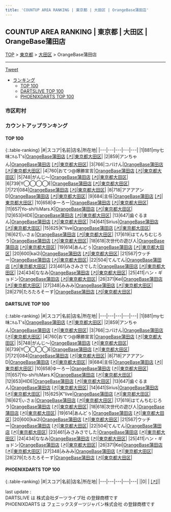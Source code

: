```yaml
---
title: 'COUNTUP AREA RANKING | 東京都 | 大田区 | OrangeBase蒲田店'
---
```

## COUNTUP AREA RANKING | 東京都 | 大田区 | OrangeBase蒲田店

[TOP](/darts/rank/) > [東京都](/darts/rank/東京都/) > [大田区](/darts/rank/東京都/大田区/) > OrangeBase蒲田店

___

<a href="https://twitter.com/share?ref_src=twsrc%5Etfw" data-text="COUNTUP AREA RANKING | 東京都大田区OrangeBase蒲田店" class="twitter-share-button" data-hashtags="DARTSLIVE,PHOENIXDARTS,darts,ダーツ" data-show-count="false">Tweet</a>

* [ランキング](#カウントアップランキング)
    * [TOP 100](#top-100)
    * [DARTSLIVE TOP 100](#dartslive-top-100)
    * [PHOENIXDARTS TOP 100](#phoenixdarts-top-100)

### 市区町村

<ul>

</ul>

### カウントアップランキング

#### TOP 100



{:.table-ranking}
|#|スコア|名前|店名|所在地|
|---|---|---|---|---|
|1|881|<span class="rank-name-dl">my七味ﾆｷ♨️T&#x27;s</span>|<a href="/darts/rank/shops/e33a0b3568abeac4790ab824ce8730e5.html">OrangeBase蒲田店</a> <a href="https://search.dartslive.com/jp/shop/e33a0b3568abeac4790ab824ce8730e5">[↗]</a>|<a href="/darts/rank/東京都/大田区">東京都大田区</a>|
|2|859|<span class="rank-name-dl">アンちゃん</span>|<a href="/darts/rank/shops/e33a0b3568abeac4790ab824ce8730e5.html">OrangeBase蒲田店</a> <a href="https://search.dartslive.com/jp/shop/e33a0b3568abeac4790ab824ce8730e5">[↗]</a>|<a href="/darts/rank/東京都/大田区">東京都大田区</a>|
|3|766|<span class="rank-name-dl">コバけん</span>|<a href="/darts/rank/shops/e33a0b3568abeac4790ab824ce8730e5.html">OrangeBase蒲田店</a> <a href="https://search.dartslive.com/jp/shop/e33a0b3568abeac4790ab824ce8730e5">[↗]</a>|<a href="/darts/rank/東京都/大田区">東京都大田区</a>|
|4|760|<span class="rank-name-dl">おてつ@爆勝宣言</span>|<a href="/darts/rank/shops/e33a0b3568abeac4790ab824ce8730e5.html">OrangeBase蒲田店</a> <a href="https://search.dartslive.com/jp/shop/e33a0b3568abeac4790ab824ce8730e5">[↗]</a>|<a href="/darts/rank/東京都/大田区">東京都大田区</a>|
|5|748|<span class="rank-name-dl">がんじ～</span>|<a href="/darts/rank/shops/e33a0b3568abeac4790ab824ce8730e5.html">OrangeBase蒲田店</a> <a href="https://search.dartslive.com/jp/shop/e33a0b3568abeac4790ab824ce8730e5">[↗]</a>|<a href="/darts/rank/東京都/大田区">東京都大田区</a>|
|6|739|<span class="rank-name-dl">Y◯◯◯◯E</span>|<a href="/darts/rank/shops/e33a0b3568abeac4790ab824ce8730e5.html">OrangeBase蒲田店</a> <a href="https://search.dartslive.com/jp/shop/e33a0b3568abeac4790ab824ce8730e5">[↗]</a>|<a href="/darts/rank/東京都/大田区">東京都大田区</a>|
|7|721|<span class="rank-name-dl">084</span>|<a href="/darts/rank/shops/e33a0b3568abeac4790ab824ce8730e5.html">OrangeBase蒲田店</a> <a href="https://search.dartslive.com/jp/shop/e33a0b3568abeac4790ab824ce8730e5">[↗]</a>|<a href="/darts/rank/東京都/大田区">東京都大田区</a>|
|8|718|<span class="rank-name-dl">アアアアンD</span>|<a href="/darts/rank/shops/e33a0b3568abeac4790ab824ce8730e5.html">OrangeBase蒲田店</a> <a href="https://search.dartslive.com/jp/shop/e33a0b3568abeac4790ab824ce8730e5">[↗]</a>|<a href="/darts/rank/東京都/大田区">東京都大田区</a>|
|9|684|<span class="rank-name-dl">主任</span>|<a href="/darts/rank/shops/e33a0b3568abeac4790ab824ce8730e5.html">OrangeBase蒲田店</a> <a href="https://search.dartslive.com/jp/shop/e33a0b3568abeac4790ab824ce8730e5">[↗]</a>|<a href="/darts/rank/東京都/大田区">東京都大田区</a>|
|10|658|<span class="rank-name-dl">ゆーろー</span>|<a href="/darts/rank/shops/e33a0b3568abeac4790ab824ce8730e5.html">OrangeBase蒲田店</a> <a href="https://search.dartslive.com/jp/shop/e33a0b3568abeac4790ab824ce8730e5">[↗]</a>|<a href="/darts/rank/東京都/大田区">東京都大田区</a>|
|11|657|<span class="rank-name-dl">Yo-shi％Mars.K</span>|<a href="/darts/rank/shops/e33a0b3568abeac4790ab824ce8730e5.html">OrangeBase蒲田店</a> <a href="https://search.dartslive.com/jp/shop/e33a0b3568abeac4790ab824ce8730e5">[↗]</a>|<a href="/darts/rank/東京都/大田区">東京都大田区</a>|
|12|653|<span class="rank-name-dl">HIDE</span>|<a href="/darts/rank/shops/e33a0b3568abeac4790ab824ce8730e5.html">OrangeBase蒲田店</a> <a href="https://search.dartslive.com/jp/shop/e33a0b3568abeac4790ab824ce8730e5">[↗]</a>|<a href="/darts/rank/東京都/大田区">東京都大田区</a>|
|13|647|<span class="rank-name-dl">歯ぐるまん</span>|<a href="/darts/rank/shops/e33a0b3568abeac4790ab824ce8730e5.html">OrangeBase蒲田店</a> <a href="https://search.dartslive.com/jp/shop/e33a0b3568abeac4790ab824ce8730e5">[↗]</a>|<a href="/darts/rank/東京都/大田区">東京都大田区</a>|
|14|641|<span class="rank-name-dl">Sirius</span>|<a href="/darts/rank/shops/e33a0b3568abeac4790ab824ce8730e5.html">OrangeBase蒲田店</a> <a href="https://search.dartslive.com/jp/shop/e33a0b3568abeac4790ab824ce8730e5">[↗]</a>|<a href="/darts/rank/東京都/大田区">東京都大田区</a>|
|15|625|<span class="rank-name-dl">K&quot;live</span>|<a href="/darts/rank/shops/e33a0b3568abeac4790ab824ce8730e5.html">OrangeBase蒲田店</a> <a href="https://search.dartslive.com/jp/shop/e33a0b3568abeac4790ab824ce8730e5">[↗]</a>|<a href="/darts/rank/東京都/大田区">東京都大田区</a>|
|16|621|<span class="rank-name-dl">ぃさぉ</span>|<a href="/darts/rank/shops/e33a0b3568abeac4790ab824ce8730e5.html">OrangeBase蒲田店</a> <a href="https://search.dartslive.com/jp/shop/e33a0b3568abeac4790ab824ce8730e5">[↗]</a>|<a href="/darts/rank/東京都/大田区">東京都大田区</a>|
|17|619|<span class="rank-name-dl">はてんちむじろう</span>|<a href="/darts/rank/shops/e33a0b3568abeac4790ab824ce8730e5.html">OrangeBase蒲田店</a> <a href="https://search.dartslive.com/jp/shop/e33a0b3568abeac4790ab824ce8730e5">[↗]</a>|<a href="/darts/rank/東京都/大田区">東京都大田区</a>|
|18|618|<span class="rank-name-dl">次世代の遊び人</span>|<a href="/darts/rank/shops/e33a0b3568abeac4790ab824ce8730e5.html">OrangeBase蒲田店</a> <a href="https://search.dartslive.com/jp/shop/e33a0b3568abeac4790ab824ce8730e5">[↗]</a>|<a href="/darts/rank/東京都/大田区">東京都大田区</a>|
|19|614|<span class="rank-name-dl">あんどぅ</span>|<a href="/darts/rank/shops/e33a0b3568abeac4790ab824ce8730e5.html">OrangeBase蒲田店</a> <a href="https://search.dartslive.com/jp/shop/e33a0b3568abeac4790ab824ce8730e5">[↗]</a>|<a href="/darts/rank/東京都/大田区">東京都大田区</a>|
|20|600|<span class="rank-name-dl">kai2i</span>|<a href="/darts/rank/shops/e33a0b3568abeac4790ab824ce8730e5.html">OrangeBase蒲田店</a> <a href="https://search.dartslive.com/jp/shop/e33a0b3568abeac4790ab824ce8730e5">[↗]</a>|<a href="/darts/rank/東京都/大田区">東京都大田区</a>|
|21|567|<span class="rank-name-dl">ウッチー</span>|<a href="/darts/rank/shops/e33a0b3568abeac4790ab824ce8730e5.html">OrangeBase蒲田店</a> <a href="https://search.dartslive.com/jp/shop/e33a0b3568abeac4790ab824ce8730e5">[↗]</a>|<a href="/darts/rank/東京都/大田区">東京都大田区</a>|
|22|504|<span class="rank-name-dl">てんてん</span>|<a href="/darts/rank/shops/e33a0b3568abeac4790ab824ce8730e5.html">OrangeBase蒲田店</a> <a href="https://search.dartslive.com/jp/shop/e33a0b3568abeac4790ab824ce8730e5">[↗]</a>|<a href="/darts/rank/東京都/大田区">東京都大田区</a>|
|23|461|<span class="rank-name-dl">みさみさでした</span>|<a href="/darts/rank/shops/e33a0b3568abeac4790ab824ce8730e5.html">OrangeBase蒲田店</a> <a href="https://search.dartslive.com/jp/shop/e33a0b3568abeac4790ab824ce8730e5">[↗]</a>|<a href="/darts/rank/東京都/大田区">東京都大田区</a>|
|24|434|<span class="rank-name-dl">ななみ</span>|<a href="/darts/rank/shops/e33a0b3568abeac4790ab824ce8730e5.html">OrangeBase蒲田店</a> <a href="https://search.dartslive.com/jp/shop/e33a0b3568abeac4790ab824ce8730e5">[↗]</a>|<a href="/darts/rank/東京都/大田区">東京都大田区</a>|
|25|411|<span class="rank-name-dl">ハン・ギョドン</span>|<a href="/darts/rank/shops/e33a0b3568abeac4790ab824ce8730e5.html">OrangeBase蒲田店</a> <a href="https://search.dartslive.com/jp/shop/e33a0b3568abeac4790ab824ce8730e5">[↗]</a>|<a href="/darts/rank/東京都/大田区">東京都大田区</a>|
|26|371|<span class="rank-name-dl">Kei</span>|<a href="/darts/rank/shops/e33a0b3568abeac4790ab824ce8730e5.html">OrangeBase蒲田店</a> <a href="https://search.dartslive.com/jp/shop/e33a0b3568abeac4790ab824ce8730e5">[↗]</a>|<a href="/darts/rank/東京都/大田区">東京都大田区</a>|
|27|348|<span class="rank-name-dl">みみみ</span>|<a href="/darts/rank/shops/e33a0b3568abeac4790ab824ce8730e5.html">OrangeBase蒲田店</a> <a href="https://search.dartslive.com/jp/shop/e33a0b3568abeac4790ab824ce8730e5">[↗]</a>|<a href="/darts/rank/東京都/大田区">東京都大田区</a>|
|28|279|<span class="rank-name-dl">たろたろそーす</span>|<a href="/darts/rank/shops/e33a0b3568abeac4790ab824ce8730e5.html">OrangeBase蒲田店</a> <a href="https://search.dartslive.com/jp/shop/e33a0b3568abeac4790ab824ce8730e5">[↗]</a>|<a href="/darts/rank/東京都/大田区">東京都大田区</a>|


#### DARTSLIVE TOP 100



{:.table-ranking}
|#|スコア|名前|店名|所在地|
|---|---|---|---|---|
|1|881|<span class="rank-name-dl">my七味ﾆｷ♨️T&#x27;s</span>|<a href="/darts/rank/shops/e33a0b3568abeac4790ab824ce8730e5.html">OrangeBase蒲田店</a> <a href="https://search.dartslive.com/jp/shop/e33a0b3568abeac4790ab824ce8730e5">[↗]</a>|<a href="/darts/rank/東京都/大田区">東京都大田区</a>|
|2|859|<span class="rank-name-dl">アンちゃん</span>|<a href="/darts/rank/shops/e33a0b3568abeac4790ab824ce8730e5.html">OrangeBase蒲田店</a> <a href="https://search.dartslive.com/jp/shop/e33a0b3568abeac4790ab824ce8730e5">[↗]</a>|<a href="/darts/rank/東京都/大田区">東京都大田区</a>|
|3|766|<span class="rank-name-dl">コバけん</span>|<a href="/darts/rank/shops/e33a0b3568abeac4790ab824ce8730e5.html">OrangeBase蒲田店</a> <a href="https://search.dartslive.com/jp/shop/e33a0b3568abeac4790ab824ce8730e5">[↗]</a>|<a href="/darts/rank/東京都/大田区">東京都大田区</a>|
|4|760|<span class="rank-name-dl">おてつ@爆勝宣言</span>|<a href="/darts/rank/shops/e33a0b3568abeac4790ab824ce8730e5.html">OrangeBase蒲田店</a> <a href="https://search.dartslive.com/jp/shop/e33a0b3568abeac4790ab824ce8730e5">[↗]</a>|<a href="/darts/rank/東京都/大田区">東京都大田区</a>|
|5|748|<span class="rank-name-dl">がんじ～</span>|<a href="/darts/rank/shops/e33a0b3568abeac4790ab824ce8730e5.html">OrangeBase蒲田店</a> <a href="https://search.dartslive.com/jp/shop/e33a0b3568abeac4790ab824ce8730e5">[↗]</a>|<a href="/darts/rank/東京都/大田区">東京都大田区</a>|
|6|739|<span class="rank-name-dl">Y◯◯◯◯E</span>|<a href="/darts/rank/shops/e33a0b3568abeac4790ab824ce8730e5.html">OrangeBase蒲田店</a> <a href="https://search.dartslive.com/jp/shop/e33a0b3568abeac4790ab824ce8730e5">[↗]</a>|<a href="/darts/rank/東京都/大田区">東京都大田区</a>|
|7|721|<span class="rank-name-dl">084</span>|<a href="/darts/rank/shops/e33a0b3568abeac4790ab824ce8730e5.html">OrangeBase蒲田店</a> <a href="https://search.dartslive.com/jp/shop/e33a0b3568abeac4790ab824ce8730e5">[↗]</a>|<a href="/darts/rank/東京都/大田区">東京都大田区</a>|
|8|718|<span class="rank-name-dl">アアアアンD</span>|<a href="/darts/rank/shops/e33a0b3568abeac4790ab824ce8730e5.html">OrangeBase蒲田店</a> <a href="https://search.dartslive.com/jp/shop/e33a0b3568abeac4790ab824ce8730e5">[↗]</a>|<a href="/darts/rank/東京都/大田区">東京都大田区</a>|
|9|684|<span class="rank-name-dl">主任</span>|<a href="/darts/rank/shops/e33a0b3568abeac4790ab824ce8730e5.html">OrangeBase蒲田店</a> <a href="https://search.dartslive.com/jp/shop/e33a0b3568abeac4790ab824ce8730e5">[↗]</a>|<a href="/darts/rank/東京都/大田区">東京都大田区</a>|
|10|658|<span class="rank-name-dl">ゆーろー</span>|<a href="/darts/rank/shops/e33a0b3568abeac4790ab824ce8730e5.html">OrangeBase蒲田店</a> <a href="https://search.dartslive.com/jp/shop/e33a0b3568abeac4790ab824ce8730e5">[↗]</a>|<a href="/darts/rank/東京都/大田区">東京都大田区</a>|
|11|657|<span class="rank-name-dl">Yo-shi％Mars.K</span>|<a href="/darts/rank/shops/e33a0b3568abeac4790ab824ce8730e5.html">OrangeBase蒲田店</a> <a href="https://search.dartslive.com/jp/shop/e33a0b3568abeac4790ab824ce8730e5">[↗]</a>|<a href="/darts/rank/東京都/大田区">東京都大田区</a>|
|12|653|<span class="rank-name-dl">HIDE</span>|<a href="/darts/rank/shops/e33a0b3568abeac4790ab824ce8730e5.html">OrangeBase蒲田店</a> <a href="https://search.dartslive.com/jp/shop/e33a0b3568abeac4790ab824ce8730e5">[↗]</a>|<a href="/darts/rank/東京都/大田区">東京都大田区</a>|
|13|647|<span class="rank-name-dl">歯ぐるまん</span>|<a href="/darts/rank/shops/e33a0b3568abeac4790ab824ce8730e5.html">OrangeBase蒲田店</a> <a href="https://search.dartslive.com/jp/shop/e33a0b3568abeac4790ab824ce8730e5">[↗]</a>|<a href="/darts/rank/東京都/大田区">東京都大田区</a>|
|14|641|<span class="rank-name-dl">Sirius</span>|<a href="/darts/rank/shops/e33a0b3568abeac4790ab824ce8730e5.html">OrangeBase蒲田店</a> <a href="https://search.dartslive.com/jp/shop/e33a0b3568abeac4790ab824ce8730e5">[↗]</a>|<a href="/darts/rank/東京都/大田区">東京都大田区</a>|
|15|625|<span class="rank-name-dl">K&quot;live</span>|<a href="/darts/rank/shops/e33a0b3568abeac4790ab824ce8730e5.html">OrangeBase蒲田店</a> <a href="https://search.dartslive.com/jp/shop/e33a0b3568abeac4790ab824ce8730e5">[↗]</a>|<a href="/darts/rank/東京都/大田区">東京都大田区</a>|
|16|621|<span class="rank-name-dl">ぃさぉ</span>|<a href="/darts/rank/shops/e33a0b3568abeac4790ab824ce8730e5.html">OrangeBase蒲田店</a> <a href="https://search.dartslive.com/jp/shop/e33a0b3568abeac4790ab824ce8730e5">[↗]</a>|<a href="/darts/rank/東京都/大田区">東京都大田区</a>|
|17|619|<span class="rank-name-dl">はてんちむじろう</span>|<a href="/darts/rank/shops/e33a0b3568abeac4790ab824ce8730e5.html">OrangeBase蒲田店</a> <a href="https://search.dartslive.com/jp/shop/e33a0b3568abeac4790ab824ce8730e5">[↗]</a>|<a href="/darts/rank/東京都/大田区">東京都大田区</a>|
|18|618|<span class="rank-name-dl">次世代の遊び人</span>|<a href="/darts/rank/shops/e33a0b3568abeac4790ab824ce8730e5.html">OrangeBase蒲田店</a> <a href="https://search.dartslive.com/jp/shop/e33a0b3568abeac4790ab824ce8730e5">[↗]</a>|<a href="/darts/rank/東京都/大田区">東京都大田区</a>|
|19|614|<span class="rank-name-dl">あんどぅ</span>|<a href="/darts/rank/shops/e33a0b3568abeac4790ab824ce8730e5.html">OrangeBase蒲田店</a> <a href="https://search.dartslive.com/jp/shop/e33a0b3568abeac4790ab824ce8730e5">[↗]</a>|<a href="/darts/rank/東京都/大田区">東京都大田区</a>|
|20|600|<span class="rank-name-dl">kai2i</span>|<a href="/darts/rank/shops/e33a0b3568abeac4790ab824ce8730e5.html">OrangeBase蒲田店</a> <a href="https://search.dartslive.com/jp/shop/e33a0b3568abeac4790ab824ce8730e5">[↗]</a>|<a href="/darts/rank/東京都/大田区">東京都大田区</a>|
|21|567|<span class="rank-name-dl">ウッチー</span>|<a href="/darts/rank/shops/e33a0b3568abeac4790ab824ce8730e5.html">OrangeBase蒲田店</a> <a href="https://search.dartslive.com/jp/shop/e33a0b3568abeac4790ab824ce8730e5">[↗]</a>|<a href="/darts/rank/東京都/大田区">東京都大田区</a>|
|22|504|<span class="rank-name-dl">てんてん</span>|<a href="/darts/rank/shops/e33a0b3568abeac4790ab824ce8730e5.html">OrangeBase蒲田店</a> <a href="https://search.dartslive.com/jp/shop/e33a0b3568abeac4790ab824ce8730e5">[↗]</a>|<a href="/darts/rank/東京都/大田区">東京都大田区</a>|
|23|461|<span class="rank-name-dl">みさみさでした</span>|<a href="/darts/rank/shops/e33a0b3568abeac4790ab824ce8730e5.html">OrangeBase蒲田店</a> <a href="https://search.dartslive.com/jp/shop/e33a0b3568abeac4790ab824ce8730e5">[↗]</a>|<a href="/darts/rank/東京都/大田区">東京都大田区</a>|
|24|434|<span class="rank-name-dl">ななみ</span>|<a href="/darts/rank/shops/e33a0b3568abeac4790ab824ce8730e5.html">OrangeBase蒲田店</a> <a href="https://search.dartslive.com/jp/shop/e33a0b3568abeac4790ab824ce8730e5">[↗]</a>|<a href="/darts/rank/東京都/大田区">東京都大田区</a>|
|25|411|<span class="rank-name-dl">ハン・ギョドン</span>|<a href="/darts/rank/shops/e33a0b3568abeac4790ab824ce8730e5.html">OrangeBase蒲田店</a> <a href="https://search.dartslive.com/jp/shop/e33a0b3568abeac4790ab824ce8730e5">[↗]</a>|<a href="/darts/rank/東京都/大田区">東京都大田区</a>|
|26|371|<span class="rank-name-dl">Kei</span>|<a href="/darts/rank/shops/e33a0b3568abeac4790ab824ce8730e5.html">OrangeBase蒲田店</a> <a href="https://search.dartslive.com/jp/shop/e33a0b3568abeac4790ab824ce8730e5">[↗]</a>|<a href="/darts/rank/東京都/大田区">東京都大田区</a>|
|27|348|<span class="rank-name-dl">みみみ</span>|<a href="/darts/rank/shops/e33a0b3568abeac4790ab824ce8730e5.html">OrangeBase蒲田店</a> <a href="https://search.dartslive.com/jp/shop/e33a0b3568abeac4790ab824ce8730e5">[↗]</a>|<a href="/darts/rank/東京都/大田区">東京都大田区</a>|
|28|279|<span class="rank-name-dl">たろたろそーす</span>|<a href="/darts/rank/shops/e33a0b3568abeac4790ab824ce8730e5.html">OrangeBase蒲田店</a> <a href="https://search.dartslive.com/jp/shop/e33a0b3568abeac4790ab824ce8730e5">[↗]</a>|<a href="/darts/rank/東京都/大田区">東京都大田区</a>|


#### PHOENIXDARTS TOP 100



{:.table-ranking}
|#|スコア|名前|店名|所在地|
|---|---|---|---|---|
||0|<span class="rank-name-dl"> </span>|<a href="/darts/rank/shops/.html"></a> <a href="">[↗]</a>|<a href="/darts/rank//"></a>|


<div class="footer border-top border-gray-light mt-5 pt-3 text-right text-gray">
    last update : <span style="font-weight: italic" id="foot_last_modified"></span><br />
    DARTSLIVE は 株式会社ダーツライブ社 の登録商標です<br />
    PHOENIXDARTS は フェニックスダーツジャパン株式会社 の登録商標です<br />
</div>

<script src="https://cdnjs.cloudflare.com/ajax/libs/jquery.tablesorter/2.31.3/js/jquery.tablesorter.min.js" integrity="sha512-qzgd5cYSZcosqpzpn7zF2ZId8f/8CHmFKZ8j7mU4OUXTNRd5g+ZHBPsgKEwoqxCtdQvExE5LprwwPAgoicguNg==" crossorigin="anonymous" referrerpolicy="no-referrer"></script>
<link rel="stylesheet" href="https://cdnjs.cloudflare.com/ajax/libs/jquery.tablesorter/2.31.3/css/theme.default.min.css" integrity="sha512-wghhOJkjQX0Lh3NSWvNKeZ0ZpNn+SPVXX1Qyc9OCaogADktxrBiBdKGDoqVUOyhStvMBmJQ8ZdMHiR3wuEq8+w==" crossorigin="anonymous" referrerpolicy="no-referrer" />
<script>
$(function() {
    $(".table-ranking").tablesorter({sortList:[[0, 0]]});
    $("#foot_last_modified").text(formatDate(new Date(document.lastModified), 'yyyy-MM-dd HH:mm:ss'));
});
</script>

<script async src="https://platform.twitter.com/widgets.js" charset="utf-8"></script>